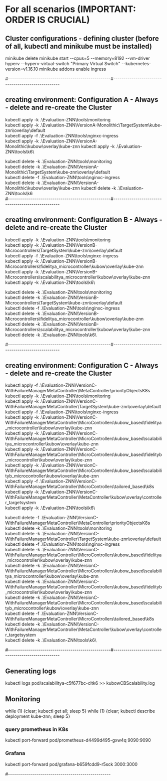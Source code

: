 # For all scenarios (IMPORTANT: ORDER IS CRUCIAL)

## Cluster configurations - defining cluster (before of all, kubectl and minikube must be installed)

minikube delete
minikube start --cpus=5 --memory=8192 --vm-driver hyperv --hyperv-virtual-switch "Primary Virtual Switch" --kubernetes-version=v1.16.10
minikube addons enable ingress

#---------------------------------------------------#---------------------------------------------------
## creating environment: Configuration A - Always - delete and re-create the Cluster
kubectl apply -k .\Evaluation-ZNN\tools\monitoring\
kubectl apply -k .\Evaluation-ZNN\VersionA-Monolithic\TargetSystem\kube-znn\overlay\default\
kubectl apply -f .\Evaluation-ZNN\tools\nginxc-ingress\
kubectl apply -k .\Evaluation-ZNN\VersionA-Monolithic\kubow\overlay\kube-znn
kubectl apply -k .\Evaluation-ZNN\tools\k6\

kubectl delete -k .\Evaluation-ZNN\tools\monitoring\
kubectl delete -k .\Evaluation-ZNN\VersionA-Monolithic\TargetSystem\kube-znn\overlay\default\
kubectl delete -f .\Evaluation-ZNN\tools\nginxc-ingress\
kubectl delete -k .\Evaluation-ZNN\VersionA-Monolithic\kubow\overlay\kube-znn
kubectl delete -k .\Evaluation-ZNN\tools\k6\
#---------------------------------------------------#---------------------------------------------------
## creating environment: Configuration B - Always - delete and re-create the Cluster
kubectl apply -k .\Evaluation-ZNN\tools\monitoring\
kubectl apply -k .\Evaluation-ZNN\VersionB-Microcontrollers\TargetSystem\kube-znn\overlay\default\
kubectl apply -f .\Evaluation-ZNN\tools\nginxc-ingress\
kubectl apply -k .\Evaluation-ZNN\VersionB-Microcontrollers\fidelitya_microcontroller\kubow\overlay\kube-znn\
kubectl apply -k .\Evaluation-ZNN\VersionB-Microcontrollers\scalabilitya_microcontroller\kubow\overlay\kube-znn\
kubectl apply -k .\Evaluation-ZNN\tools\k6\

kubectl delete -k .\Evaluation-ZNN\tools\monitoring\
kubectl delete -k .\Evaluation-ZNN\VersionB-Microcontrollers\TargetSystem\kube-znn\overlay\default\
kubectl delete -f .\Evaluation-ZNN\tools\nginxc-ingress\
kubectl delete -k .\Evaluation-ZNN\VersionB-Microcontrollers\fidelitya_microcontroller\kubow\overlay\kube-znn\
kubectl delete -k .\Evaluation-ZNN\VersionB-Microcontrollers\scalabilitya_microcontroller\kubow\overlay\kube-znn\
kubectl delete -k .\Evaluation-ZNN\tools\k6\

#---------------------------------------------------#---------------------------------------------------
## creating environment: Configuration C - Always - delete and re-create the Cluster

kubectl apply -f .\Evaluation-ZNN\VersionC-WithFailureManagerMetaController\MetaController\priorityObjectsK8s\
kubectl apply -k .\Evaluation-ZNN\tools\monitoring\
kubectl apply -k .\Evaluation-ZNN\VersionC-WithFailureManagerMetaController\TargetSystem\kube-znn\overlay\default\
kubectl apply -f .\Evaluation-ZNN\tools\nginxc-ingress\
kubectl apply -k .\Evaluation-ZNN\VersionC-WithFailureManagerMetaController\MicroControllers\kubow_based\fidelitya_microcontroller\kubow\overlay\kube-znn\
kubectl apply -k .\Evaluation-ZNN\VersionC-WithFailureManagerMetaController\MicroControllers\kubow_based\scalabilitya_microcontroller\kubow\overlay\kube-znn\
kubectl apply -k .\Evaluation-ZNN\VersionC-WithFailureManagerMetaController\MicroControllers\kubow_based\fidelityb_microcontroller\kubow\overlay\kube-znn\
kubectl apply -k .\Evaluation-ZNN\VersionC-WithFailureManagerMetaController\MicroControllers\kubow_based\scalabilityb_microcontroller\kubow\overlay\kube-znn\
kubectl apply -f .\Evaluation-ZNN\VersionC-WithFailureManagerMetaController\MicroControllers\tailored_based\k8s\
kubectl apply -k .\Evaluation-ZNN\VersionC-WithFailureManagerMetaController\MetaController\kubow\overlay\controller_targetsystem\
kubectl apply -k .\Evaluation-ZNN\tools\k6\


kubectl delete -f .\Evaluation-ZNN\VersionC-WithFailureManagerMetaController\MetaController\priorityObjectsK8s\
kubectl delete -k .\Evaluation-ZNN\tools\monitoring\
kubectl delete -k .\Evaluation-ZNN\VersionC-WithFailureManagerMetaController\TargetSystem\kube-znn\overlay\default\
kubectl delete -f .\Evaluation-ZNN\tools\nginxc-ingress\
kubectl delete -k .\Evaluation-ZNN\VersionC-WithFailureManagerMetaController\MicroControllers\kubow_based\fidelitya_microcontroller\kubow\overlay\kube-znn\
kubectl delete -k .\Evaluation-ZNN\VersionC-WithFailureManagerMetaController\MicroControllers\kubow_based\scalabilitya_microcontroller\kubow\overlay\kube-znn\
kubectl delete -k .\Evaluation-ZNN\VersionC-WithFailureManagerMetaController\MicroControllers\kubow_based\fidelityb_microcontroller\kubow\overlay\kube-znn\
kubectl delete -k .\Evaluation-ZNN\VersionC-WithFailureManagerMetaController\MicroControllers\kubow_based\scalabilityb_microcontroller\kubow\overlay\kube-znn\
kubectl delete -f .\Evaluation-ZNN\VersionC-WithFailureManagerMetaController\MicroControllers\tailored_based\k8s\
kubectl delete -k .\Evaluation-ZNN\VersionC-WithFailureManagerMetaController\MetaController\kubow\overlay\controller_targetsystem\
kubectl delete -k .\Evaluation-ZNN\tools\k6\


#---------------------------------------------------#---------------------------------------------------

## Generating logs
kubectl logs pod/scalabilitya-c5f677bc-cltk6 >> kubowCBScalability.log

## Monitoring
while (1) {clear; kubectl get all; sleep 5}
while (1) {clear; kubectl describe deployment kube-znn; sleep 5}

### query prometheus in K8s
kubectl port-forward pod/prometheus-d4499d495-gxw4q 9090:9090

### Grafana
kubectl port-forward pod/grafana-b659fcdd9-r5sck 3000:3000

#---------------------------------------------------